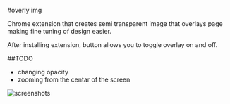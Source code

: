 #overly img

Chrome extension that creates semi transparent image that overlays page making fine tuning of design easier.

After installing extension, button allows you to toggle overlay on and off.

##TODO

- changing opacity
- zooming from the centar of the screen


![screenshots](http://i.imgur.com/UhnFddK.gif)
